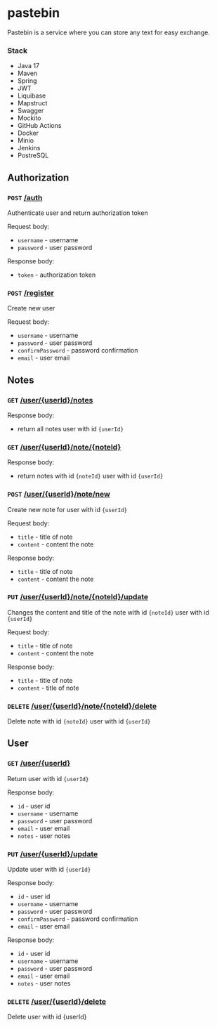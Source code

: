 # pastebin
Pastebin is a service where you can store any text for easy exchange.

### Stack
- Java 17
- Maven
- Spring
- JWT
- Liquibase
- Mapstruct
- Swagger
- Mockito
- GitHub Actions
- Docker
- Minio
- Jenkins
- PostreSQL

## Authorization

### `POST` [/auth](http://localhost:8080/auth)

Authenticate user and return authorization token

Request body:
- `username` - username
- `password` - user password

Response body:
- `token` - authorization token

### `POST` [/register](http://localhost:8080/register)

Create new user

Request body:
- `username` - username
- `password` - user password
- `confirmPassword` - password confirmation
- `email` - user email

##  Notes

### `GET` [/user/{userId}/notes](http://localhost:8080/user/1/notes)

Response body:
- return all notes user with id `{userId}`

### `GET` [/user/{userId}/note/{noteId}](http://localhost:8080/user/1/note/1)

Response body:
- return notes with id `{noteId}` user with id `{userId}`

### `POST` [/user/{userId}/note/new](http://localhost:8080/user/1/new)

Create new note for user with id `{userId}`

Request body:
- `title` - title of note
- `content` - content the note

Response body:
- `title` - title of note
- `content` - content the note

### `PUT` [/user/{userId}/note/{noteId}/update](http://localhost:8080/user/1/note/1)

Changes the content and title of the note with id `{noteId}` user with id `{userId}`

Request body:
- `title` - title of note
- `content` - content the note

Response body:
- `title` - title of note
- `content` - title of note

### `DELETE` [/user/{userId}/note/{noteId}/delete](http://localhost:8080/user/1/note/1)

Delete note with id `{noteId}` user with id `{userId}`

## User

### `GET` [/user/{userId}](http://localhost:8080/user/1)

Return user with id `{userId}`

Response body:
- `id` - user id
- `username` - username
- `password` - user password
- `email` - user email
- `notes` - user notes

### `PUT` [/user/{userId}/update](http://localhost:8080/user/1)

Update user with id `{userId}`

Response body:
- `id` - user id
- `username` - username
- `password` - user password
- `confirmPassword` - password confirmation
- `email` - user email

Response body:
- `id` - user id
- `username` - username
- `password` - user password
- `email` - user email
- `notes` - user notes

### `DELETE` [/user/{userId}/delete](http://localhost:8080/user/1)

Delete user with id {userId}